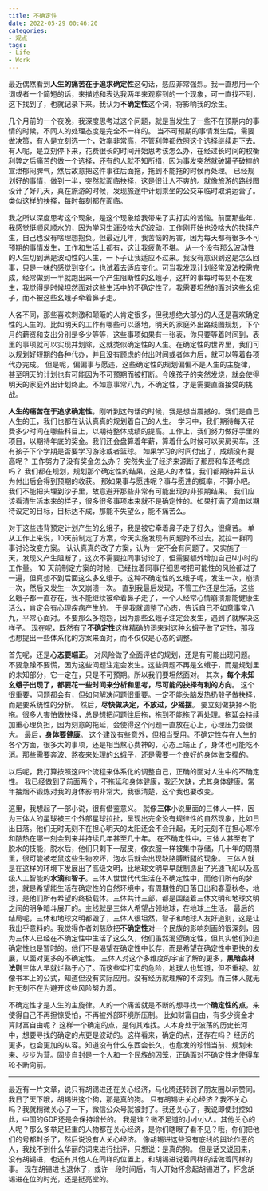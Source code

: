 ```yaml
---
title: 不确定性
date: 2022-05-29 00:46:20
categories:
- 观点
tags:
- Life
- Work
---
```


最近偶然看到**人生的痛苦在于追求确定性**这句话，感应非常强烈。我一直想用一个词或者一个简短的话，来描述和表达我两年来观察到的一个现象，可一直找不到，这下找到了，也就记录下来。我认为**不确定性**这个词，将影响我的余生。

几个月前的一个夜晚，我深度思考过这个问题，就是当发生了一些不在预期内的事情的时候，不同人的处理态度是完全不一样的。
当不可预期的事情发生后，需要做决策，有人是立刻选一个，效率非常高，不管利弊都依照这个选择继续走下去。有人呢，是立刻停下来，花费很长的时间开始思考该怎么办，在经过长时间的权衡利弊之后痛苦的做一个选择，还有的人就不知所措，因为事发突然就破罐子破摔的宣泄郁闷脾气，然后故意把这件事往后面拖，拖到不能拖的时候再处理。
已经规划好的事情，做到一半，突然就面临抉择，这是很让人不爽的。就像旅游的路线图设计了好几天，真在旅游的时候，发现旅途中计划乘坐的公交车临时取消运营了。类似这样的抉择，每时每刻都在面临。

<!-- more -->

我之所以深度思考这个现象，是这个现象给我带来了实打实的苦恼。前面那些年，我感觉挺顺风顺水的，因为学习生涯没啥大的波动，工作刚开始也没啥大的抉择产生，自己也没有啥理想抱负。但最近几年，我苦恼的厉害，因为每天都有很多不可预期的事情发生，工作和生活上都有，这让我疲惫不堪。
从一个没有那么波动性的人生切到满是波动性的人生，一下子让我适应不过来。我没有意识到这是怎么回事，只是一味的感觉到变化，也试着去适应变化。可当我发现计划经常没法按需完成，经常做到一半就跑出来一个产生阻断性的幺蛾子，这样的事每时每刻不在发生，我觉得是时候坦然面对这些生活中的不确定性了。我需要坦然的面对这些幺蛾子，而不被这些幺蛾子牵着鼻子走。

人各不同，那些喜欢刺激和颠簸的人肯定很多，但我想绝大部分的人还是喜欢确定性的人生的。比如明天的工作有哪些可以落地，明天的家庭外出路线图规划，下个月的薪资和支出分别是多少等等，这些事项如果有一张表，你只要等着时间到，表里的事项就可以实现并划除，这就类似确定性的人生。在确定性的世界里，我们可以规划好短期的各种代办，并且没有顾虑的付出时间或者体力后，就可以等着各项代办完成。
但是呢，偏偏事与愿违，这些确定性的规划偏偏不是人生的主旋律，甚至明天的计划也有可能因为不可预期而被打断。今晚孩子的突然发烧，就会使得明天的家庭外出计划终止。不如意事常八九，不确定性，才是需要直面接受的挑战。

**人生的痛苦在于追求确定性**，刚听到这句话的时候，我是想当震撼的。我们是自己人生的王，我们也都在认认真真的规划着自己的人生。
学习中，我们期待每天花费多少时间在哪些科目上，以期待整体成绩的提高。工作上，我们努力做好手里的项目，以期待年底的奖金。我们还会盘算着年薪，算着什么时候可以买房买车，还有孩子下个学期是否要学习游泳或者篮球。
如果学习的时间付出了，成绩没有提高呢？
工作努力了没有奖金怎么办？
突然失业了经济来源断了那房和车还考虑吗？
我们都在规划，规划那个确定性的结果，这是人的本性，我们都期待并且认为付出后会得到预期的收获。
那如果事与愿违呢？事与愿违的概率，不算小吧。我们不能把头埋到沙子里，故意避开那些非常有可能出现的非预期结果。
我们应该看清生活本来的样子，很多很多事项本来就不是确定性的。如果打满了鸡血以期待设定的目标，目标达不成，那能不失望么，能不痛苦么。

对于这些违背预定计划产生的幺蛾子，我是被它牵着鼻子走了好久，很痛苦。
单从工作上来说，10天前制定了方案，今天实施发现有问题跨不过去，就拉一群同事讨论改变方案。
认认真真的改了方案，认为一定不会有问题了。又实施了一天，发现又产生阻断了，这次不需要拉同事讨论了，但需要额外增加自己N小时的工作量。
10 天前制定方案的时候，已经拉着同事仔细思考把可能性的风险都过了一遍，但真想不到后面这么多幺蛾子。这种不确定性的幺蛾子呢，发生一次，崩溃一次，然后又发生一次又崩溃一次。
直到我最后发现，不管工作还是生活，这些幺蛾子都一直存在，我不能继续被牵着鼻子走了，一个人经常心情崩溃那能健康生活么，肯定会有心理疾病产生的。
于是我就调整了心态，告诉自己不如意事常八九，平常心面对。不要那么多抱怨，因为那些幺蛾子注定会发生，遇到了就解决这样子。
现在呢，既然有了**不确定性**这样精确的词来对这种幺蛾子做了定性，那我也想提出一些体系化的方案来面对，而不仅仅是心态的调整。

首先呢，还是**心态要端正**。
对风险做了全面评估的规划，还是有可能出现问题。不要急躁不要慌，因为这些问题注定会发生。这些问题不再是幺蛾子，而是规划里的未知部分，它一定在，只是不可预期。所以我们要坦然面对。
其次，**每个未知幺蛾子出现了，都要花一些时间来分析和思考，尽可能的抉择有利的方向**。
这个很重要，问题都会有，但如何解决问题很重要。一定不能头脑发热扔骰子做抉择，而是要系统性的分析。
然后，**尽快做决定，不放过，少摇摆**。
要立刻做抉择不能拖。很多人害怕做抉择，总是想把问题往后拖，拖到不能拖了再处理。拖延会持续加重心理负担，因为刻意的拖延，会使得这个问题一直放在心上，心理压力会很大。
最后，**身体要健康**。
这个建议有些意外，但相当受用。不确定性存在人生的各个方面，很多大的事项，还是相当熬心费神的，心态上端正了，身体也可能吃不消。那些需要奔波、熬夜来处理的幺蛾子，还是需要一个良好的身体做支撑的。

以后呢，我打算按照这四个流程来体系化的调整自己，正确的面对人生中的不确定性。
我已经做到了前面两个，不拖延和身体健康，我还欠缺，尤其身体健康。常年抽烟不锻炼对我的身体影响非常大，我很清楚，这个我也要改变。

这里，我想起了一部小说，很有借鉴意义。
就像**三体**小说里面的三体人一样，因为三体人的星球被三个外部星球拉扯，呈现出完全没有规律性的自然现象，比如日出日落。他们无时无刻不在担心明天的太阳还会不会升起，无时无刻不在担心寒冷和酷热在哪一刻会到来并持续几年甚至几十年。
在不确定性中，三体人甚至有了脱水的技能，脱水后，他们只剩下一层皮，像衣服一样被集中存储，几十年的周期里，很可能被老鼠这些生物咬坏，泡水后就会出现缺胳膊断腿的现象。
三体人就是在这样的环境下发展出了高级文明，比地球文明早早就制造出了光速飞船以及高级人工智能的**水滴**和**智子**。三体人世世代代生活在不确定性中，而他们所有的梦想，就是希望能生活在确定性的自然环境中，有周期性的日落日出和春夏秋冬，地球，是他们所有希望的终极载体。三体共计三部，都是围绕着三体文明和地球文明之间的明争暗斗展开的。主线就是三体人希望占领地球，在地球上生活。
最后的结局呢，三体和地球文明都毁了，三体人很坦然，智子和地球人友好道别，这是让我出乎意料的。我觉得作者刘慈欣把**不确定性**对一个民族的影响刻画的很深刻，因为三体人已经在不确定性中生活了这么久，他们虽然渴望确定性，但其实他们知道确定性也是暂时的。他们不是渴望在确定性中长存，而是希望在确定性中更快的发展，以面对更多的不确定性。
三体人对这个多维度的宇宙了解的更多，**黑暗森林法则**三体人早就烂熟于心了。而这些实打实的危险，地球人也知道，但不重视。就像书本上的公式，知道但没有实际应用。没有经历就理解的不深刻。而三体人就无时无刻不在为避开这些风险努力着。

不确定性才是人生的主旋律。人的一个痛苦就是不断的想寻找一个**确定性的点**，来使得自己不再担惊受怕，不再被外部环境所压制。
比如财富自由，有多少资金才算财富自由呢？
这样一个确定的点，是何其难找。人本身处于波荡的历史长河中，想要寻找的确定的点更是波动的。这样看来，确定的点，还存在吗？
经历的更多，也会更加的从容。知道没有什么东西会长久，也愈发的珍惜当前、规划未来、步步为营。固步自封是一个人和一个民族的囚笼，正确面对不确定性才使得车轮不断向前。

---

最近有一片文章，说只有胡锡进还在关心经济，马化腾还转到了朋友圈以示赞同。
我日了天下哦，胡锡进这个狗，那是真的狗。
只有胡锡进关心经济？我不关心吗？我就稍微关心了一下，微信公众号就被封了。我还关心了，我说即使封控如此，中国的GDP还是会保持增长的。
我是谁？微不足道的小小小人。其他关心的人呢？那么多举足轻重的人物都在关心经济，是你们瞎眼了看不见？哦，你们把他们的号都封杀了，然后说没有人关心经济。
像胡锡进这些没有底线的舆论作恶的人，我找不到什么华丽的词来进行批评，只想说：是真的狗。
但是话又说回来，没有胡锡进，也还有其他人在同样的位置上，和胡锡进说着同样的话做着同样的事。
现在胡锡进也退休了，或许一段时间后，有人开始怀念起胡锡进了，怀念胡锡进在位的时光，还是挺亮堂的。
